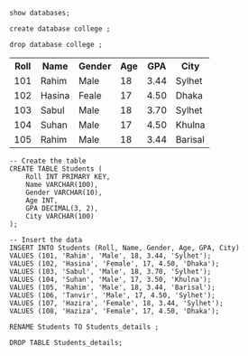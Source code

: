 ```
show databases;
```

```
create database college ;
```

```
drop database college ;
```

<table>
  <tr>
    <th>Roll</th>
    <th>Name</th>
    <th>Gender</th>
    <th>Age</th>
    <th>GPA</th>
    <th>City</th>
  </tr>
  <tr>
    <td>101</td>
    <td>Rahim</td>
    <td>Male</td>
    <td>18</td>
    <td>3.44</td>
    <td>Sylhet</td>
  </tr>
  <tr>
    <td>102</td>
    <td>Hasina</td>
    <td>Feale</td>
    <td>17</td>
    <td>4.50</td>
    <td>Dhaka</td>
  </tr>
  <tr>
    <td>103</td>
    <td>Sabul</td>
    <td>Male</td>
    <td>18</td>
    <td>3.70</td>
    <td>Sylhet</td>
  </tr>
  <tr>
    <td>104</td>
    <td>Suhan</td>
    <td>Male</td>
    <td>17</td>
    <td>4.50</td>
    <td>Khulna</td>
  </tr>
  <tr>
    <td>105</td>
    <td>Rahim</td>
    <td>Male</td>
    <td>18</td>
    <td>3.44</td>
    <td>Barisal</td>
  </tr>
</table>

```
-- Create the table
CREATE TABLE Students (
    Roll INT PRIMARY KEY,
    Name VARCHAR(100),
    Gender VARCHAR(10),
    Age INT,
    GPA DECIMAL(3, 2),
    City VARCHAR(100)
);

-- Insert the data
INSERT INTO Students (Roll, Name, Gender, Age, GPA, City)
VALUES (101, 'Rahim', 'Male', 18, 3.44, 'Sylhet');
VALUES (102, 'Hasina', 'Female', 17, 4.50, 'Dhaka');
VALUES (103, 'Sabul', 'Male', 18, 3.70, 'Sylhet');
VALUES (104, 'Suhan', 'Male', 17, 3.50, 'Khulna');
VALUES (105, 'Rahim', 'Male', 18, 3.44, 'Barisal');
VALUES (106, 'Tanvir', 'Male', 17, 4.50, 'Sylhet');
VALUES (107, 'Hazira', 'Female', 18, 3.44, 'Sylhet');
VALUES (108, 'Haziza', 'Female', 17, 4.50, 'Dhaka');
```

```
RENAME Students TO Students_details ;
```
```
DROP TABLE Students_details;
```
